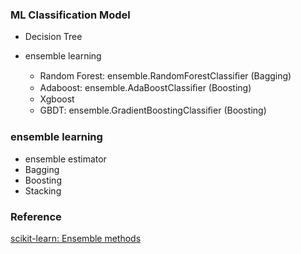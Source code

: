 ### ML Classification Model 

- Decision Tree

- ensemble learning
    - Random Forest: ensemble.RandomForestClassiﬁer (Bagging)
    - Adaboost: ensemble.AdaBoostClassiﬁer (Boosting)
    - Xgboost
    - GBDT: ensemble.GradientBoostingClassiﬁer (Boosting)

### ensemble learning
- ensemble estimator 
- Bagging
- Boosting
- Stacking


### Reference

[ scikit-learn: Ensemble methods ](https://scikit-learn.org/stable/modules/ensemble.html#adaboost)